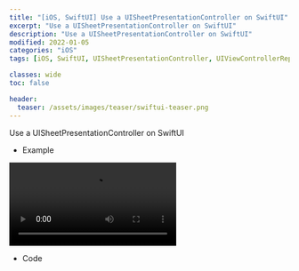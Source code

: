 ```yaml
---
title: "[iOS, SwiftUI] Use a UISheetPresentationController on SwiftUI"
excerpt: "Use a UISheetPresentationController on SwiftUI"
description: "Use a UISheetPresentationController on SwiftUI"
modified: 2022-01-05
categories: "iOS"
tags: [iOS, SwiftUI, UISheetPresentationController, UIViewControllerRepresentable]

classes: wide
toc: false

header:
  teaser: /assets/images/teaser/swiftui-teaser.png
---
```


Use a UISheetPresentationController on SwiftUI

- Example

![SheetPresentation](/assets/images/post/ios/SheetPresentation.mov)

- Code

<script src="https://gist.github.com/tigi44/9071a905336e13f6a237f3718f7b9927.js"></script>
